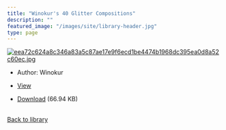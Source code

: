 ```yaml
---
title: "Winokur's 40 Glitter Compositions"
description: ""
featured_image: "/images/site/library-header.jpg"
type: page
---
```


<a href="https://drive.google.com/file/d/1BGoO5VFeuPwSrwakiidUlShChcEwm-09/view" target="_blank">![eea72c624a8c346a83a5c87ae17e9f6ecd1be4474b1968dc395ea0d8a52c60ec.jpg](/images/library/eea72c624a8c346a83a5c87ae17e9f6ecd1be4474b1968dc395ea0d8a52c60ec.jpg)</a>
* Author: Winokur
* <a href="https://drive.google.com/file/d/1BGoO5VFeuPwSrwakiidUlShChcEwm-09/view" target="_blank">View</a>

* [Download](https://drive.google.com/uc?export=download&id=1BGoO5VFeuPwSrwakiidUlShChcEwm-09) (66.94 KB)

<br />[Back to library](/library/)
